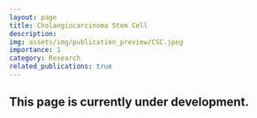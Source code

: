 ```yaml
---
layout: page
title: Cholangiocarcinoma Stem Cell
description: 
img: assets/img/publication_preview/CSC.jpeg
importance: 1
category: Research
related_publications: true
---
```


## This page is currently under development.